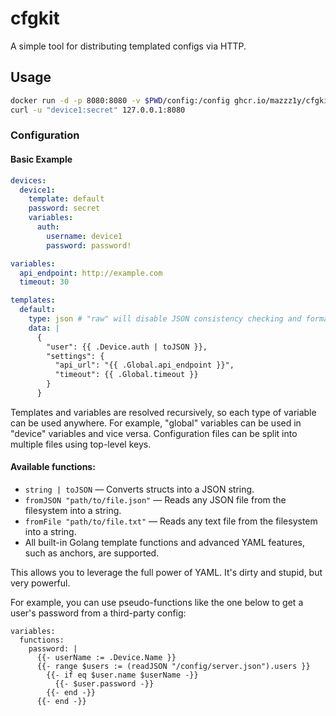 # cfgkit

A simple tool for distributing templated configs via HTTP.

## Usage

```bash
docker run -d -p 8080:8080 -v $PWD/config:/config ghcr.io/mazzz1y/cfgkit:latest
curl -u "device1:secret" 127.0.0.1:8080
```

### Configuration

#### Basic Example
```yaml
devices:
  device1:
    template: default
    password: secret
    variables:
      auth:
        username: device1
        password: password!

variables:
  api_endpoint: http://example.com
  timeout: 30

templates:
  default:
    type: json # "raw" will disable JSON consistency checking and formatting
    data: |
      {
        "user": {{ .Device.auth | toJSON }},
        "settings": {
          "api_url": "{{ .Global.api_endpoint }}",
          "timeout": {{ .Global.timeout }}
        }
      }
```
Templates and variables are resolved recursively, so each type of variable can be used anywhere. For example, "global" variables can be used in "device" variables and vice versa.
Configuration files can be split into multiple files using top-level keys.

#### Available functions:
* `string | toJSON` — Converts structs into a JSON string.
* `fromJSON "path/to/file.json"` — Reads any JSON file from the filesystem into a string.
* `fromFile "path/to/file.txt"` — Reads any text file from the filesystem into a string.
* All built-in Golang template functions and advanced YAML features, such as anchors, are supported.

This allows you to leverage the full power of YAML. It's dirty and stupid, but very powerful.

For example, you can use pseudo-functions like the one below to get a user's password from a third-party config:
```
variables:
  functions:
    password: |
      {{- userName := .Device.Name }}
      {{- range $users := (readJSON "/config/server.json").users }}
        {{- if eq $user.name $userName -}}
          {{- $user.password -}}
        {{- end -}}
      {{- end -}}
```